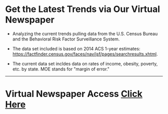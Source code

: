 # Get the Latest Trends via Our Virtual Newspaper

* Analyzing the current trends pulling data from the U.S. Census Bureau and the Behavioral Risk Factor Surveillance System.

* The data set included is based on 2014 ACS 1-year estimates: https://factfinder.census.gov/faces/nav/jsf/pages/searchresults.xhtml.

* The current data set incldes data on rates of income, obesity, poverty, etc. by state. MOE stands for "margin of error."


---

# Virtual Newspaper Access [Click Here](https://mjvillacresesn.github.io/Get-the-News/) 
